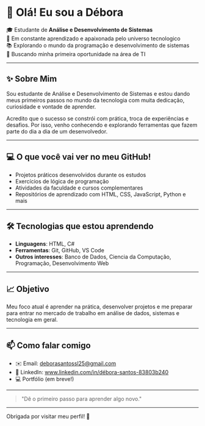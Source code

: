 # 👋 Olá! Eu sou a Débora

🎓 Estudante de **Análise e Desenvolvimento de Sistemas**  
🌱 Em constante aprendizado e apaixonada pelo universo tecnologico  
📚 Explorando o mundo da programação e desenvolvimento de sistemas  
🚀 Buscando minha primeira oportunidade na área de TI

---

## ✨ Sobre Mim

Sou estudante de Análise e Desenvolvimento de Sistemas e estou dando meus primeiros passos no mundo da tecnologia com muita dedicação, curiosidade e vontade de aprender.

Acredito que o sucesso se constrói com prática, troca de experiências e desafios. Por isso, venho conhecendo e explorando ferramentas que fazem parte do dia a dia de um desenvolvedor.

---

## 💻 O que você vai ver no meu GitHub!

- Projetos práticos desenvolvidos durante os estudos
- Exercícios de lógica de programação
- Atividades da faculdade e cursos complementares
- Repositórios de aprendizado com HTML, CSS, JavaScript, Python e mais

---

## 🛠️ Tecnologias que estou aprendendo

- **Linguagens**: HTML, C#
- **Ferramentas**: Git, GitHub, VS Code
- **Outros interesses**: Banco de Dados, Ciencia da Computação, Programação, Desenvolvimento Web

---

## 📈 Objetivo

Meu foco atual é aprender na prática, desenvolver projetos e me preparar para entrar no mercado de trabalho em análise de dados, sistemas e tecnologia em geral.

---

## 📫 Como falar comigo

- ✉️ Email: deborasantossl25@gmail.com  
- 💼 LinkedIn: www.linkedin.com/in/débora-santos-83803b240  
- 💻 Portfólio (em breve!)

---

> "Dê o primeiro passo para aprender algo novo."

---

Obrigada por visitar meu perfil! 💙

